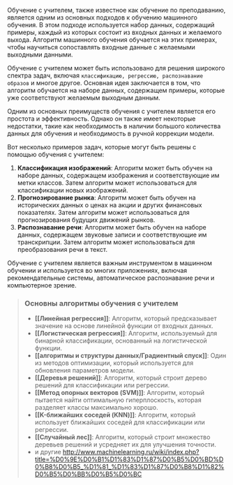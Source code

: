Обучение с учителем, также известное как обучение по преподаванию, является одним из основных подходов к обучению машинного обучения. В этом подходе используется набор данных, содержащий примеры, каждый из которых состоит из входных данных и желаемого выхода. Алгоритм машинного обучения обучается на этих примерах, чтобы научиться сопоставлять входные данные с желаемыми выходными данными.

Обучение с учителем может быть использовано для решения широкого спектра задач, включая `классификацию, регрессию, распознавание образов` и многое другое. Основная идея заключается в том, что алгоритм обучается на наборе данных, содержащем примеры, которые уже соответствуют желаемым выходным данным.

Одним из основных преимуществ обучения с учителем является его простота и эффективность. Однако он также имеет некоторые недостатки, такие как необходимость в наличии большого количества данных для обучения и необходимость в ручной коррекции модели.

Вот несколько примеров задач, которые могут быть решены с помощью обучения с учителем:

1. **Классификация изображений**: Алгоритм может быть обучен на наборе данных, содержащем изображения и соответствующие им метки классов. Затем алгоритм может использоваться для классификации новых изображений.
2. **Прогнозирование рынка**: Алгоритм может быть обучен на исторических данных о ценах на акции и других финансовых показателях. Затем алгоритм может использоваться для прогнозирования будущих движений рынков.
3. **Распознавание речи**: Алгоритм может быть обучен на наборе данных, содержащем звуковые записи и соответствующие им транскрипции. Затем алгоритм может использоваться для преобразования речи в текст.

Обучение с учителем является важным инструментом в машинном обучении и используется во многих приложениях, включая рекомендательные системы, автоматическое распознавание речи и компьютерное зрение.

>### Основны алгоритмы обучения с учителем
> - **[[Линейная регрессия]]**: Алгоритм, который предсказывает значение на основе линейной функции от входных данных.
> - **[[Логистическая регрессия]]**: Алгоритм, используемый для бинарной классификации, основанный на логистической функции.
> - **[[алгоритмы и структуры данных/Градиентный спуск]]**: Один из методов оптимизации, который используется для обновления параметров модели.
>- **[[Деревья решений]]**: Алгоритм, который строит дерево решений для классификации или регрессии.
>- **[[Метод опорных векторов (SVM)]]**: Алгоритм, который пытается найти оптимальную гиперплоскость, которая разделяет классы максимально хорошо.
>- **[[K-ближайших соседей (KNN)]]**: Алгоритм, который использует ближайших соседей для классификации или регрессии.
>- **[[Случайный лес]]**: Алгоритм, который строит множество деревьев решений и усредняет их для улучшения точности.   
>-  и другие http://www.machinelearning.ru/wiki/index.php?title=%D0%9E%D0%B1%D1%83%D1%87%D0%B5%D0%BD%D0%B8%D0%B5_%D1%81_%D1%83%D1%87%D0%B8%D1%82%D0%B5%D0%BB%D0%B5%D0%BC